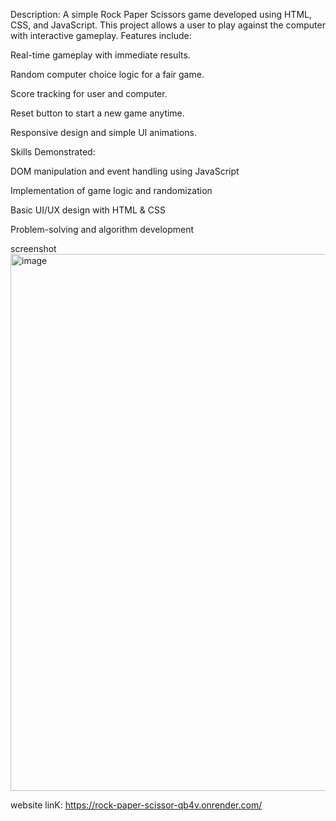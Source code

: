 Description:
A simple Rock Paper Scissors game developed using HTML, CSS, and JavaScript. This project allows a user to play against the computer with interactive gameplay. Features include:

Real-time gameplay with immediate results.

Random computer choice logic for a fair game.

Score tracking for user and computer.

Reset button to start a new game anytime.

Responsive design and simple UI animations.

Skills Demonstrated:

DOM manipulation and event handling using JavaScript

Implementation of game logic and randomization

Basic UI/UX design with HTML & CSS

Problem-solving and algorithm development

screenshot
<img width="1627" height="859" alt="image" src="https://github.com/user-attachments/assets/aa214c43-0624-48f3-beb3-6a5cb664fe27" />


website linK:
https://rock-paper-scissor-qb4v.onrender.com/
